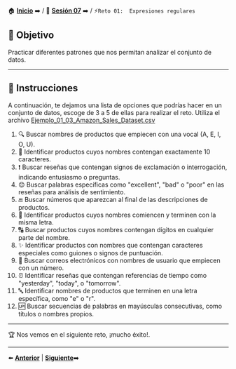 🏠 [**Inicio**](../../Readme.md) ➡️ / 📖 [**Sesión 07**](../Readme.md) ➡️ / ⚡`Reto 01:  Expresiones regulares`

## 🎯 Objetivo

Practicar diferentes patrones que nos permitan analizar el conjunto de datos.

---

## 📝 Instrucciones

A continuación, te dejamos una lista de opciones que podrías hacer en un conjunto de datos, escoge de 3 a 5 de ellas para realizar el reto. 
Utiliza el archivo [Ejemplo_01_03_Amazon_Sales_Dataset.csv](../../Datasets/S07/Ejemplo_01_03_Amazon_Sales_Dataset.csv)

1. 🔍 Buscar nombres de productos que empiecen con una vocal (A, E, I, O, U).
2. 🔢 Identificar productos cuyos nombres contengan exactamente 10 caracteres.
3. ❗ Buscar reseñas que contengan signos de exclamación o interrogación, indicando entusiasmo o preguntas.
4. 😊 Buscar palabras específicas como "excellent", "bad" o "poor" en las reseñas para análisis de sentimiento.
5. 🔚 Buscar números que aparezcan al final de las descripciones de productos.
6. 🔁 Identificar productos cuyos nombres comiencen y terminen con la misma letra.
7. 🔠 Buscar productos cuyos nombres contengan dígitos en cualquier parte del nombre.
8. ✨ Identificar productos con nombres que contengan caracteres especiales como guiones o signos de puntuación.
9. 📧 Buscar correos electrónicos con nombres de usuario que empiecen con un número.
10. ⏰ Identificar reseñas que contengan referencias de tiempo como "yesterday", "today", o "tomorrow".
11. 🔤 Identificar nombres de productos que terminen en una letra específica, como "e" o "r".
12. 🆙 Buscar secuencias de palabras en mayúsculas consecutivas, como títulos o nombres propios.

---

🏆 Nos vemos en el siguiente reto, ¡mucho éxito!.

---

⬅️ [**Anterior**](../Readme.md) | [**Siguiente**](../Ejemplo-02/Readme.md)➡️